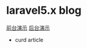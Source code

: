 # laravel5.x blog
[前台演示](http://laravel-blog.520world.com/)
[后台演示](http://laravel-blog.520world.com/admin)
- curd article
